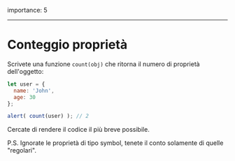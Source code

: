 importance: 5

---

# Conteggio proprietà

Scrivete una funzione `count(obj)` che ritorna il numero di proprietà dell'oggetto:

```js
let user = {
  name: 'John',
  age: 30
};

alert( count(user) ); // 2
```

Cercate di rendere il codice il più breve possibile.

P.S. Ignorate le proprietà di tipo symbol, tenete il conto solamente di quelle "regolari".

